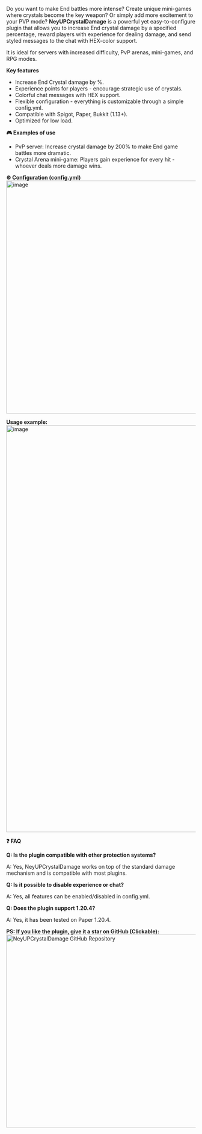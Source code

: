 Do you want to make End battles more intense? Create unique mini-games where crystals become the key weapon? Or simply add more excitement to your PVP mode? **NeyUPCrystalDamage** is a powerful yet easy-to-configure plugin that allows you to increase End crystal damage by a specified percentage, reward players with experience for dealing damage, and send styled messages to the chat with HEX-color support.

It is ideal for servers with increased difficulty, PvP arenas, mini-games, and RPG modes.

**Key features​**

- Increase End Crystal damage by %.
- Experience points for players - encourage strategic use of crystals.
- Colorful chat messages with HEX support.
- Flexible configuration - everything is customizable through a simple config.yml.
- Compatible with Spigot, Paper, Bukkit (1.13+).
- Optimized for low load.

**🎮 Examples of use​**

- PvP server: Increase crystal damage by 200% to make End game battles more dramatic.
- Crystal Arena mini-game: Players gain experience for every hit - whoever deals more damage wins.

**⚙️ Configuration (config.yml)​**
<img width="844" height="618" alt="image" src="https://github.com/user-attachments/assets/9db269f5-bd2e-473e-95ab-90346979d890" />

**Usage example:**
<img width="1920" height="1080" alt="image" src="https://github.com/user-attachments/assets/8be00c60-1190-48a9-9a68-7005b968545c" />

**❓ FAQ**

**Q: Is the plugin compatible with other protection systems?**

A: Yes, NeyUPCrystalDamage works on top of the standard damage mechanism and is compatible with most plugins.

**Q: Is it possible to disable experience or chat?**

A: Yes, all features can be enabled/disabled in config.yml.

**Q: Does the plugin support 1.20.4?**

A: Yes, it has been tested on Paper 1.20.4.

**PS: If you like the plugin, give it a star on GitHub (Clickable):**
<a href="https://github.com/KirillGrachev/NeyUPCrystalDamage" target="_blank" rel="noopener noreferrer">
  <img width="768" height="512" alt="NeyUPCrystalDamage GitHub Repository" src="https://github.com/user-attachments/assets/071ca426-f1b4-426d-89b5-c449a31f0c64" />
</a>

